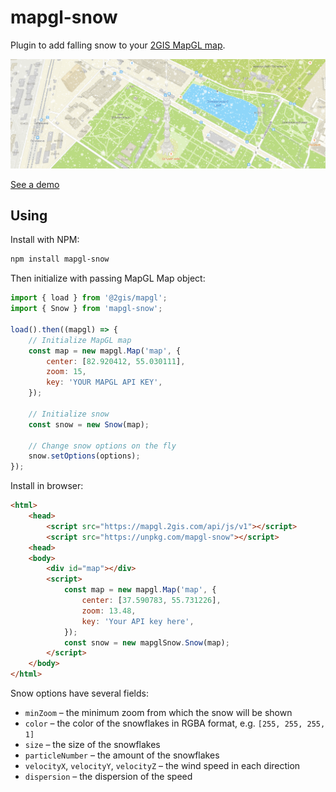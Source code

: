 # mapgl-snow

Plugin to add falling snow to your [2GIS MapGL map](https://docs.2gis.com/en/mapgl/overview).

![snow-preview](snowpreview.png)

[See a demo](https://trufi.github.io/mapgl-snow/)

## Using

Install with NPM:

```bash
npm install mapgl-snow
```

Then initialize with passing MapGL Map object:

```js
import { load } from '@2gis/mapgl';
import { Snow } from 'mapgl-snow';

load().then((mapgl) => {
    // Initialize MapGL map
    const map = new mapgl.Map('map', {
        center: [82.920412, 55.030111],
        zoom: 15,
        key: 'YOUR MAPGL API KEY',
    });

    // Initialize snow
    const snow = new Snow(map);

    // Change snow options on the fly
    snow.setOptions(options);
});
```

Install in browser:

```html
<html>
    <head>
        <script src="https://mapgl.2gis.com/api/js/v1"></script>
        <script src="https://unpkg.com/mapgl-snow"></script>
    <head>
    <body>
        <div id="map"></div>
        <script>
            const map = new mapgl.Map('map', {
                center: [37.590783, 55.731226],
                zoom: 13.48,
                key: 'Your API key here',
            });
            const snow = new mapglSnow.Snow(map);
        </script>
    </body>
</html>
```

Snow options have several fields:

-   `minZoom` – the minimum zoom from which the snow will be shown
-   `color` – the color of the snowflakes in RGBA format, e.g. `[255, 255, 255, 1]`
-   `size` – the size of the snowflakes
-   `particleNumber` – the amount of the snowflakes
-   `velocityX`, `velocityY`, `velocityZ` – the wind speed in each direction
-   `dispersion` – the dispersion of the speed
